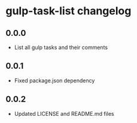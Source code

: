# gulp-task-list changelog

## 0.0.0

- List all gulp tasks and their comments

## 0.0.1

- Fixed package.json dependency

## 0.0.2

- Updated LICENSE and README.md files
